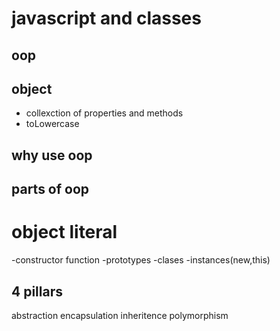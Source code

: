 # javascript and classes

## oop

## object
- collexction of properties and methods
- toLowercase
 
 ## why use oop

 ## parts of oop
 # object literal
-constructor function
-prototypes
-clases
-instances(new,this)


## 4 pillars
abstraction
encapsulation
inheritence
polymorphism